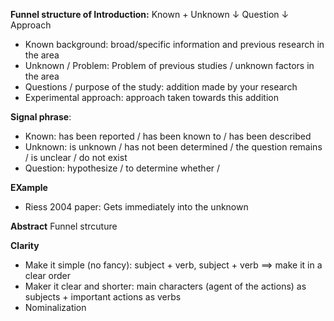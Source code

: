 **Funnel structure of Introduction:**
	    Known + Unknown
			$\downarrow$
	     Question
	        $\downarrow$
	     Approach

- Known background: broad/specific information and previous research in the area
- Unknown / Problem: Problem of previous studies / unknown factors in the area
- Questions / purpose of the study: addition made by your research
- Experimental approach: approach taken towards this addition


**Signal phrase**:
- Known: has been reported / has been known to / has been described 
- Unknown: is unknown / has not been determined / the question remains / is unclear / do not exist
- Question: hypothesize / to determine whether / 


**EXample** 
- Riess 2004 paper: Gets immediately into the unknown

**Abstract**
Funnel strcuture

**Clarity**
- Make it simple (no fancy): subject + verb, subject + verb ==> make it in a clear order 
- Maker it clear and shorter: main characters (agent of the actions) as subjects + important actions as verbs
- Nominalization

